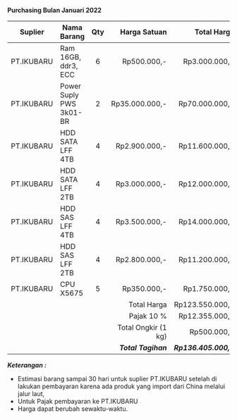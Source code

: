 **Purchasing Bulan Januari 2022**

| Suplier    | Nama Barang             | Qty |        Harga Satuan |           Total Harga | Keterangan                                |
| ---------- | ----------------------- | :-: | ------------------: | --------------------: | ----------------------------------------- |
| PT.IKUBARU | Ram 16GB, ddr3, ECC     |  6  |         Rp500.000,- |         Rp3.000.000,- |                                           |
| PT.IKUBARU | Power Suply PWS 3k01-BR |  2  |      Rp35.000.000,- |        Rp70.000.000,- |                                           |
| PT.IKUBARU | HDD SATA LFF 4TB        |  4  |       Rp2.900.000,- |        Rp11.600.000,- |                                           |
| PT.IKUBARU | HDD SATA LFF 2TB        |  4  |       Rp3.000.000,- |        Rp12.000.000,- |                                           |
| PT.IKUBARU | HDD SAS LFF 4TB         |  4  |       Rp3.500.000,- |        Rp14.000.000,- |                                           |
| PT.IKUBARU | HDD SAS LFF 2TB         |  4  |       Rp2.800.000,- |        Rp11.200.000,- |                                           |
| PT.IKUBARU | CPU X5675               |  5  |         Rp350.000,- |         Rp1.750.000,- |                                           |
|            |                         |     |         Total Harga |       Rp123.550.000,- |                                           |
|            |                         |     |         Pajak  10 % |        Rp12.355.000,- |                                           |
|            |                         |     | Total Ongkir (1 kg) |           Rp500.000,- |                                           |
|            |                         |     | ***Total Tagihan*** | ***Rp136.405.000,-*** |                                           |



***Keterangan :***
- Estimasi barang sampai 30 hari untuk suplier PT.IKUBARU setelah di lakukan pembayaran karena ada produk yang import dari China melalui jalur laut,
- Untuk Pajak pembayaran ke PT.IKUBARU
- Harga dapat berubah sewaktu-waktu.
